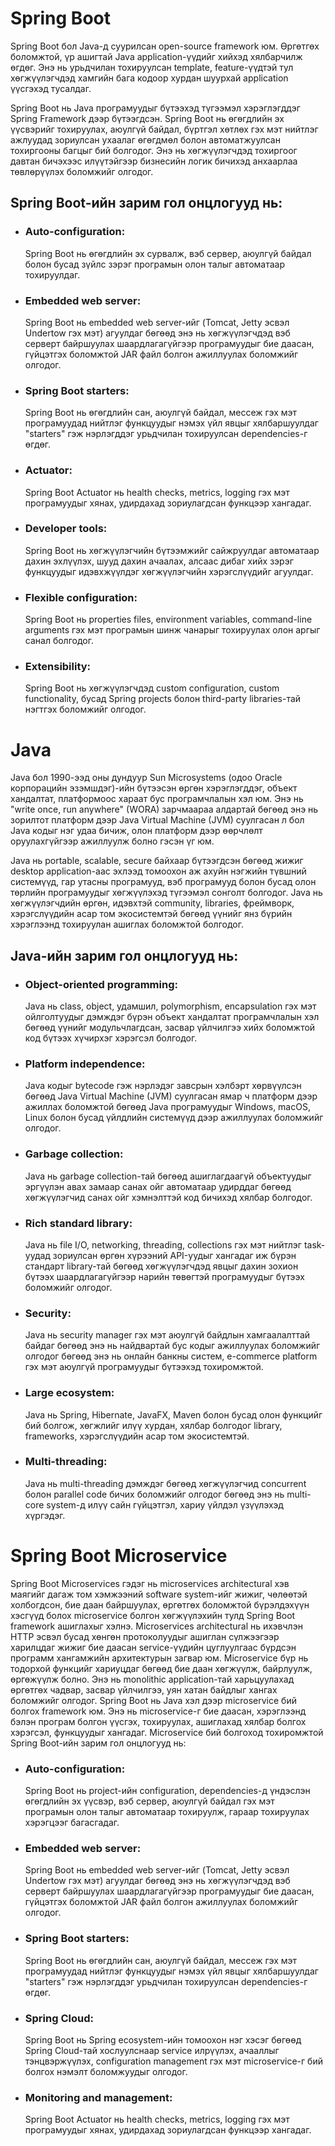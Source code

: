 # Spring Boot

Spring Boot бол Java-д суурилсан open-source framework юм. Өргөтгөх боломжтой, үр ашигтай Java application-үүдийг хийхэд хялбарчилж өгдөг. Энэ нь урьдчилан тохируулсан template, feature-үүдтэй тул хөгжүүлэгчдэд хамгийн бага кодоор хурдан шуурхай application үүсгэхэд тусалдаг.

Spring Boot нь Java програмуудыг бүтээхэд түгээмэл хэрэглэгддэг Spring Framework дээр бүтээгдсэн. Spring Boot нь өгөгдлийн эх үүсвэрийг тохируулах, аюулгүй байдал, бүртгэл хөтлөх гэх мэт нийтлэг ажлуудад зориулсан ухаалаг өгөгдмөл болон автоматжуулсан тохиргооны багцыг бий болгодог. Энэ нь хөгжүүлэгчдэд тохиргоог давтан бичэхээс илүүтэйгээр бизнесийн логик бичихэд анхаарлаа төвлөрүүлэх боломжийг олгодог.

## Spring Boot-ийн зарим гол онцлогууд нь:

- ### Auto-configuration:
  Spring Boot нь өгөгдлийн эх сурвалж, вэб сервер, аюулгүй байдал болон бусад зүйлс зэрэг програмын олон талыг автоматаар тохируулдаг.
- ### Embedded web server:
  Spring Boot нь embedded web server-ийг (Tomcat, Jetty эсвэл Undertow гэх мэт) агуулдаг бөгөөд энэ нь хөгжүүлэгчдэд вэб серверт байршуулах шаардлагагүйгээр програмуудыг бие даасан, гүйцэтгэх боломжтой JAR файл болгон ажиллуулах боломжийг олгодог.
- ### Spring Boot starters:
  Spring Boot нь өгөгдлийн сан, аюулгүй байдал, мессеж гэх мэт програмуудад нийтлэг функцуудыг нэмэх үйл явцыг хялбаршуулдаг "starters" гэж нэрлэгддэг урьдчилан тохируулсан dependencies-г өгдөг.
- ### Actuator:
  Spring Boot Actuator нь health checks, metrics, logging гэх мэт програмуудыг хянах, удирдахад зориулагдсан функцээр хангадаг.
- ### Developer tools:
  Spring Boot нь хөгжүүлэгчийн бүтээмжийг сайжруулдаг автоматаар дахин эхлүүлэх, шууд дахин ачаалах, алсаас дибаг хийх зэрэг функцуудыг идэвхжүүлдэг хөгжүүлэгчийн хэрэгслүүдийг агуулдаг.
- ### Flexible configuration:
  Spring Boot нь properties files, environment variables, command-line arguments гэх мэт програмын шинж чанарыг тохируулах олон аргыг санал болгодог.
- ### Extensibility:
  Spring Boot нь хөгжүүлэгчдэд custom configuration, custom functionality, бусад Spring projects болон third-party libraries-тай нэгтгэх боломжийг олгодог.

# Java

Java бол 1990-ээд оны дундуур Sun Microsystems (одоо Oracle корпорацийн эзэмшдэг)-ийн бүтээсэн өргөн хэрэглэгддэг, объект хандалтат, платформоос хараат бус програмчлалын хэл юм. Энэ нь "write once, run anywhere" (WORA) зарчмаараа алдартай бөгөөд энэ нь зорилтот платформ дээр Java Virtual Machine (JVM) суулгасан л бол Java кодыг нэг удаа бичиж, олон платформ дээр өөрчлөлт оруулахгүйгээр ажиллуулж болно гэсэн үг юм.

Java нь portable, scalable, secure байхаар бүтээгдсэн бөгөөд жижиг desktop application-аас эхлээд томоохон аж ахуйн нэгжийн түвшний системүүд, гар утасны програмууд, вэб програмууд болон бусад олон төрлийн програмуудыг хөгжүүлэхэд түгээмэл сонголт болгодог. Java нь хөгжүүлэгчдийн өргөн, идэвхтэй community, libraries, фреймворк, хэрэгслүүдийн асар том экосистемтэй бөгөөд үүнийг янз бүрийн хэрэглээнд тохируулан ашиглах боломжтой болгодог.

## Java-ийн зарим гол онцлогууд нь:

- ### Object-oriented programming:
  Java нь class, object, удамшил, polymorphism, encapsulation гэх мэт ойлголтуудыг дэмждэг бүрэн объект хандалтат програмчлалын хэл бөгөөд үүнийг модульчлагдсан, засвар үйлчилгээ хийх боломжтой код бүтээх хүчирхэг хэрэгсэл болгодог.
- ### Platform independence:
  Java кодыг bytecode гэж нэрлэдэг завсрын хэлбэрт хөрвүүлсэн бөгөөд Java Virtual Machine (JVM) суулгасан ямар ч платформ дээр ажиллах боломжтой бөгөөд Java програмуудыг Windows, macOS, Linux болон бусад үйлдлийн системүүд дээр ажиллуулах боломжийг олгодог.
- ### Garbage collection:
  Java нь garbage collection-тай бөгөөд ашиглагдаагүй объектуудыг эргүүлэн авах замаар санах ойг автоматаар удирддаг бөгөөд хөгжүүлэгчид санах ойг хэмнэлттэй код бичихэд хялбар болгодог.
- ### Rich standard library:
  Java нь file I/O, networking, threading, collections гэх мэт нийтлэг task-уудад зориулсан өргөн хүрээний API-уудыг хангадаг иж бүрэн стандарт library-тай бөгөөд хөгжүүлэгчдэд явцыг дахин зохион бүтээх шаардлагагүйгээр нарийн төвөгтэй програмуудыг бүтээх боломжийг олгодог.
- ### Security:
  Java нь security manager гэх мэт аюулгүй байдлын хамгаалалттай байдаг бөгөөд энэ нь найдвартай бус кодыг ажиллуулах боломжийг олгодог бөгөөд энэ нь онлайн банкны систем, e-commerce platform гэх мэт аюулгүй програмуудыг бүтээхэд тохиромжтой.
- ### Large ecosystem:
  Java нь Spring, Hibernate, JavaFX, Maven болон бусад олон функцийг бий болгож, хөгжлийг илүү хурдан, хялбар болгодог library, frameworks, хэрэгслүүдийн асар том экосистемтэй.
- ### Multi-threading:
  Java нь multi-threading дэмждэг бөгөөд хөгжүүлэгчид concurrent болон parallel code бичих боломжийг олгодог бөгөөд энэ нь multi-core system-д илүү сайн гүйцэтгэл, хариу үйлдэл үзүүлэхэд хүргэдэг.

# Spring Boot Microservice

Spring Boot Microservices гэдэг нь microservices architectural хэв маягийг дагаж том хэмжээний software system-ийг жижиг, чөлөөтэй холбогдсон, бие даан байршуулах, өргөтгөх боломжтой бүрэлдэхүүн хэсгүүд болох microservice болгон хөгжүүлэхийн тулд Spring Boot framework ашиглахыг хэлнэ.
Microservices architectural нь ихэвчлэн HTTP эсвэл бусад хөнгөн протоколуудыг ашиглан сүлжээгээр харилцдаг жижиг бие даасан service-үүдийн цуглуулгаас бүрдсэн программ хангамжийн архитектурын загвар юм. Microservice бүр нь тодорхой функцийг хариуцдаг бөгөөд бие даан хөгжүүлж, байрлуулж, өргөжүүлж болно. Энэ нь monolithic application-тай харьцуулахад өргөтгөх чадвар, засвар үйлчилгээ, уян хатан байдлыг хангах боломжийг олгодог.
Spring Boot нь Java хэл дээр microservice бий болгох framework юм. Энэ нь microservice-г бие даасан, хэрэглээнд бэлэн програм болгон үүсгэх, тохируулах, ашиглахад хялбар болгох хэрэгсэл, функцуудыг хангадаг. Microservice бий болгоход тохиромжтой Spring Boot-ийн зарим гол онцлогууд нь:

- ### Auto-configuration:
  Spring Boot нь project-ийн configuration, dependencies-д үндэслэн өгөгдлийн эх үүсвэр, вэб сервер, аюулгүй байдал гэх мэт програмын олон талыг автоматаар тохируулж, гараар тохируулах хэрэгцээг багасгадаг.
- ### Embedded web server:
  Spring Boot нь embedded web server-ийг (Tomcat, Jetty эсвэл Undertow гэх мэт) агуулдаг бөгөөд энэ нь хөгжүүлэгчдэд вэб серверт байршуулах шаардлагагүйгээр програмуудыг бие даасан, гүйцэтгэх боломжтой JAR файл болгон ажиллуулах боломжийг олгодог.
- ### Spring Boot starters:
  Spring Boot нь өгөгдлийн сан, аюулгүй байдал, мессеж гэх мэт програмуудад нийтлэг функцуудыг нэмэх үйл явцыг хялбаршуулдаг "starters" гэж нэрлэгддэг урьдчилан тохируулсан dependencies-г өгдөг.
- ### Spring Cloud:
  Spring Boot нь Spring ecosystem-ийн томоохон нэг хэсэг бөгөөд Spring Cloud-тай хослуулснаар service илрүүлэх, ачааллыг тэнцвэржүүлэх, configuration management гэх мэт microservice-г бий болгох нэмэлт боломжуудыг олгодог.
- ### Monitoring and management:
  Spring Boot Actuator нь health checks, metrics, logging гэх мэт програмуудыг хянах, удирдахад зориулагдсан функцээр хангадаг.
